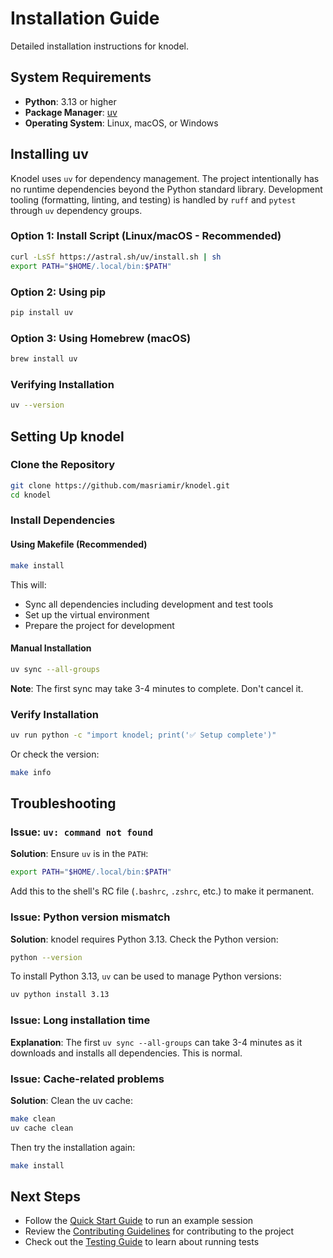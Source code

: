 # Installation Guide

Detailed installation instructions for knodel.

## System Requirements

- **Python**: 3.13 or higher
- **Package Manager**: [uv](https://github.com/astral-sh/uv)
- **Operating System**: Linux, macOS, or Windows

## Installing uv

Knodel uses `uv` for dependency management.
The project intentionally has no runtime dependencies beyond the Python standard library.
Development tooling (formatting, linting, and testing) is handled by `ruff` and `pytest` through `uv` dependency groups.

### Option 1: Install Script (Linux/macOS - Recommended)

```bash
curl -LsSf https://astral.sh/uv/install.sh | sh
export PATH="$HOME/.local/bin:$PATH"
```

### Option 2: Using pip

```bash
pip install uv
```

### Option 3: Using Homebrew (macOS)

```bash
brew install uv
```

### Verifying Installation

```bash
uv --version
```

## Setting Up knodel

### Clone the Repository

```bash
git clone https://github.com/masriamir/knodel.git
cd knodel
```

### Install Dependencies

#### Using Makefile (Recommended)

```bash
make install
```

This will:
- Sync all dependencies including development and test tools
- Set up the virtual environment
- Prepare the project for development

#### Manual Installation

```bash
uv sync --all-groups
```

**Note**: The first sync may take 3-4 minutes to complete. Don't cancel it.

### Verify Installation

```bash
uv run python -c "import knodel; print('✅ Setup complete')"
```

Or check the version:

```bash
make info
```

## Troubleshooting

### Issue: `uv: command not found`

**Solution**: Ensure `uv` is in the `PATH`:

```bash
export PATH="$HOME/.local/bin:$PATH"
```

Add this to the shell's RC file (`.bashrc`, `.zshrc`, etc.) to make it permanent.

### Issue: Python version mismatch

**Solution**: knodel requires Python 3.13. Check the Python version:

```bash
python --version
```

To install Python 3.13, `uv` can be used to manage Python versions:

```bash
uv python install 3.13
```

### Issue: Long installation time

**Explanation**: The first `uv sync --all-groups` can take 3-4 minutes as it downloads and installs all dependencies. This is normal.

### Issue: Cache-related problems

**Solution**: Clean the uv cache:

```bash
make clean
uv cache clean
```

Then try the installation again:

```bash
make install
```

## Next Steps

- Follow the [Quick Start Guide](quickstart.md) to run an example session
- Review the [Contributing Guidelines](../contributing/CONTRIBUTING.md) for contributing to the project
- Check out the [Testing Guide](../development/testing.md) to learn about running tests
